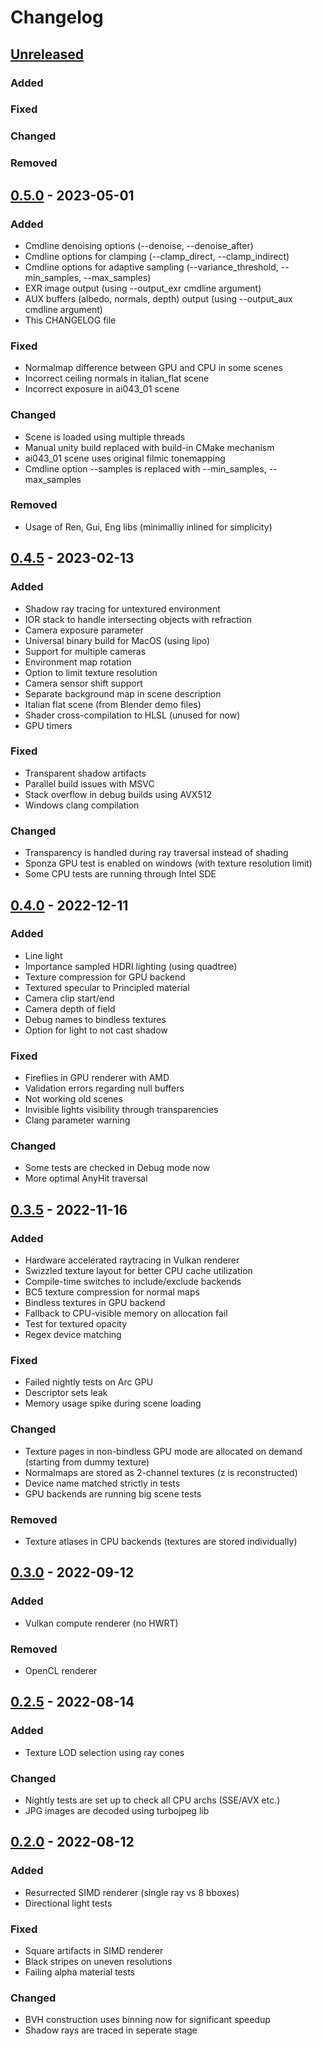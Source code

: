 # Changelog

## [Unreleased]

### Added
### Fixed
### Changed
### Removed

## [0.5.0] - 2023-05-01

### Added

  - Cmdline denoising options (--denoise, --denoise_after)
  - Cmdline options for clamping (--clamp_direct, --clamp_indirect)
  - Cmdline options for adaptive sampling (--variance_threshold, --min_samples, --max_samples)
  - EXR image output (using --output_exr cmdline argument)
  - AUX buffers (albedo, normals, depth) output (using --output_aux cmdline argument)
  - This CHANGELOG file

### Fixed

  - Normalmap difference between GPU and CPU in some scenes
  - Incorrect ceiling normals in italian_flat scene
  - Incorrect exposure in ai043_01 scene

### Changed

  - Scene is loaded using multiple threads
  - Manual unity build replaced with build-in CMake mechanism
  - ai043_01 scene uses original filmic tonemapping
  - Cmdline option --samples is replaced with --min_samples, --max_samples

### Removed

  - Usage of Ren, Gui, Eng libs (minimalliy inlined for simplicity)

## [0.4.5] - 2023-02-13

### Added

  - Shadow ray tracing for untextured environment
  - IOR stack to handle intersecting objects with refraction
  - Camera exposure parameter
  - Universal binary build for MacOS (using lipo)
  - Support for multiple cameras
  - Environment map rotation
  - Option to limit texture resolution
  - Camera sensor shift support
  - Separate background map in scene description
  - Italian flat scene (from Blender demo files)
  - Shader cross-compilation to HLSL (unused for now)
  - GPU timers

### Fixed

  - Transparent shadow artifacts
  - Parallel build issues with MSVC
  - Stack overflow in debug builds using AVX512
  - Windows clang compilation

### Changed

  - Transparency is handled during ray traversal instead of shading
  - Sponza GPU test is enabled on windows (with texture resolution limit)
  - Some CPU tests are running through Intel SDE

## [0.4.0] - 2022-12-11

### Added

  - Line light
  - Importance sampled HDRI lighting (using quadtree)
  - Texture compression for GPU backend
  - Textured specular to Principled material
  - Camera clip start/end
  - Camera depth of field
  - Debug names to bindless textures
  - Option for light to not cast shadow

### Fixed

  - Fireflies in GPU renderer with AMD
  - Validation errors regarding null buffers
  - Not working old scenes
  - Invisible lights visibility through transparencies
  - Clang parameter warning

### Changed

  - Some tests are checked in Debug mode now
  - More optimal AnyHit traversal

## [0.3.5] - 2022-11-16

### Added

  - Hardware accelerated raytracing in Vulkan renderer
  - Swizzled texture layout for better CPU cache utilization
  - Compile-time switches to include/exclude backends
  - BC5 texture compression for normal maps
  - Bindless textures in GPU backend
  - Fallback to CPU-visible memory on allocation fail
  - Test for textured opacity
  - Regex device matching

### Fixed

  - Failed nightly tests on Arc GPU
  - Descriptor sets leak
  - Memory usage spike during scene loading

### Changed

  - Texture pages in non-bindless GPU mode are allocated on demand (starting from dummy texture)
  - Normalmaps are stored as 2-channel textures (z is reconstructed)
  - Device name matched strictly in tests
  - GPU backends are running big scene tests

### Removed

  - Texture atlases in CPU backends (textures are stored individually)

## [0.3.0] - 2022-09-12

### Added

  - Vulkan compute renderer (no HWRT)

### Removed

  - OpenCL renderer

## [0.2.5] - 2022-08-14

### Added

  - Texture LOD selection using ray cones

### Changed

  - Nightly tests are set up to check all CPU archs (SSE/AVX etc.)
  - JPG images are decoded using turbojpeg lib

## [0.2.0] - 2022-08-12

### Added

  - Resurrected SIMD renderer (single ray vs 8 bboxes)
  - Directional light tests

### Fixed

  - Square artifacts in SIMD renderer
  - Black stripes on uneven resolutions
  - Failing alpha material tests

### Changed

  - BVH construction uses binning now for significant speedup
  - Shadow rays are traced in seperate stage

[Unreleased]: https://gitlab.com/sergcpp/raydemo/-/compare/v0.5.0...master
[0.5.0]: https://gitlab.com/sergcpp/raydemo/-/releases/v0.5.0
[0.4.5]: https://gitlab.com/sergcpp/raydemo/-/releases/v0.4.5
[0.4.0]: https://gitlab.com/sergcpp/raydemo/-/releases/v0.4.0
[0.3.5]: https://gitlab.com/sergcpp/raydemo/-/releases/v0.3.5
[0.3.0]: https://gitlab.com/sergcpp/raydemo/-/releases/v0.3.0
[0.2.5]: https://gitlab.com/sergcpp/raydemo/-/releases/v0.2.5
[0.2.0]: https://gitlab.com/sergcpp/raydemo/-/releases/v0.2.0
